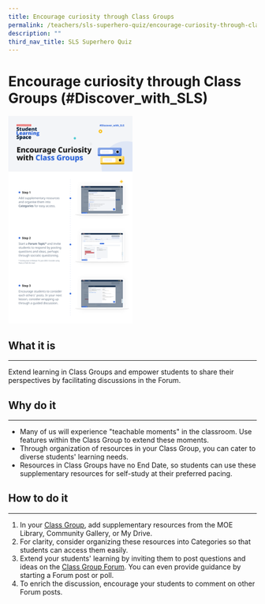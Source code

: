 ```yaml
---
title: Encourage curiosity through Class Groups
permalink: /teachers/sls-superhero-quiz/encourage-curiosity-through-class-groups/
description: ""
third_nav_title: SLS Superhero Quiz
---
```

<h1 class="page-title">Encourage curiosity through Class Groups (#Discover_with_SLS)</h1>
<a target="_blank" href="/files/Marcomms/SLS%20Superhero%20Quiz/Assess%2001.pdf"><img style="width:50%" src="/images/2Teacher/Marcomms/SLS%20Superhero%20Quiz/Discover%2001.png"></a>
  <h2>What it is</h2>
  <hr>
  <p>Extend learning in Class Groups and empower students to share their perspectives by facilitating discussions in the Forum.</p>
  
  <h2>Why do it</h2>
  <hr>
  <ul>
    <li>Many of us will experience "teachable moments" in the classroom. Use features within the Class Group to extend these moments.</li>
    <li>Through organization of resources in your Class Group, you can cater to diverse students' learning needs.</li>
    <li>Resources in Class Groups have no End Date, so students can use these supplementary resources for self-study at their preferred pacing.</li>
  </ul>
  
  <h2>How to do it</h2>
  <hr>
  <ol>
    <li>In your <a target="_blank" href="/teacher-user-guide/organise/manage-class-group-resources/">Class Group</a>, add supplementary resources from the MOE Library, Community Gallery, or My Drive.</li>
    <li>For clarity, consider organizing these resources into Categories so that students can access them easily.</li>
    <li>Extend your students' learning by inviting them to post questions and ideas on the <a target="_blank" href="/teacher-user-guide/collaborate/about-the-forum/">Class Group Forum</a>. You can even provide guidance by starting a Forum post or poll.</li>
    <li>To enrich the discussion, encourage your students to comment on other Forum posts.</li>
  </ol>